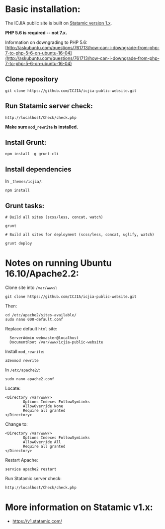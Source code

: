 # Basic installation:

The ICJIA public site is built on [Statamic version 1.x](https://v1.statamic.com/).

**PHP 5.6 is required -- not 7.x.**

Information on downgrading to PHP 5.6: [http://askubuntu.com/questions/761713/how-can-i-downgrade-from-php-7-to-php-5-6-on-ubuntu-16-04](http://askubuntu.com/questions/761713/how-can-i-downgrade-from-php-7-to-php-5-6-on-ubuntu-16-04)

## Clone repository

```
git clone https://github.com/ICJIA/icjia-public-website.git
```

## Run Statamic server check:

```
http://localhost/Check/check.php
```

**Make sure ```mod_rewrite``` is installed.**

## Install Grunt:

```
npm install -g grunt-cli
```

## Install dependencies

In  ```_themes/icjia/```:

```
npm install
```

## Grunt tasks:

```
# Build all sites (scss/less, concat, watch)

grunt

# Build all sites for deployment (scss/less, concat, uglify, watch)

grunt deploy

```


# Notes on running Ubuntu 16.10/Apache2.2:


Clone site into ```/var/www/```:

```
git clone https://github.com/ICJIA/icjia-public-website.git
```
Then:

```
cd /etc/apache2/sites-available/
sudo nano 000-default.conf
```

Replace default ```html``` site:

```
  ServerAdmin webmaster@localhost
  DocumentRoot /var/www/icjia-public-website
  ```

Install ```mod_rewrite```:

```
a2enmod rewrite
```

In ```/etc/apache2/```:

```
sudo nano apache2.conf
```

Locate:

```
<Directory /var/www/>
        Options Indexes FollowSymLinks
        AllowOverride None
        Require all granted
</Directory>
```

Change to:

```
<Directory /var/www/>
        Options Indexes FollowSymLinks
        AllowOverride All
        Require all granted
</Directory>
```

Restart Apache:

```
service apache2 restart
```

Run Statamic server check:

```
http://localhost/Check/check.php
```

# More information on Statamic v1.x:

- https://v1.statamic.com/
